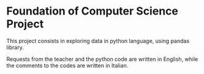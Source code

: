 # Foundation of Computer Science Project
This project consists in exploring data in python language, using pandas library.

Requests from the teacher and the python code are written in English, while the comments to the codes are written in Italian.


